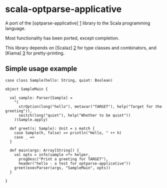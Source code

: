 scala-optparse-applicative
==========================

A port of the [optparse-applicative] [1] library to the Scala programming language.

Most functionality has been ported, except completion.

This library depends on [Scalaz] [2] for type classes and combinators, and [Kiama] [3] for pretty-printing.

Simple usage example
--------------------

    case class Sample(hello: String, quiet: Boolean)

    object SampleMain {

      val sample: Parser[Sample] =
        ^(
          strOption(long("hello"), metavar("TARGET"), help("Target for the greeting")),
          switch(long("quiet"), help("Whether to be quiet"))
        )(Sample.apply)

      def greet(s: Sample): Unit = s match {
        case Sample(h, false) => println("Hello, " ++ h)
        case _ =>
      }

      def main(args: Array[String]) {
        val opts = info(sample <*> helper,
          progDesc("Print a greeting for TARGET"),
          header("hello - a test for optparse-applicative"))
        greet(execParser(args, "SampleMain", opts))
      }

    }

[1]: https://hackage.haskell.org/package/optparse-applicative
[2]: https://github.com/scalaz/scalaz
[3]: https://code.google.com/p/kiama/
